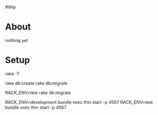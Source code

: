 #Wip

# About

nothing yet


# Setup

rake -T

rake db:create
rake db:migrate

RACK_ENV=test rake db:migrate

RACK_ENV=development bundle exec thin start -p 4567
RACK_ENV=test bundle exec thin start -p 4567
